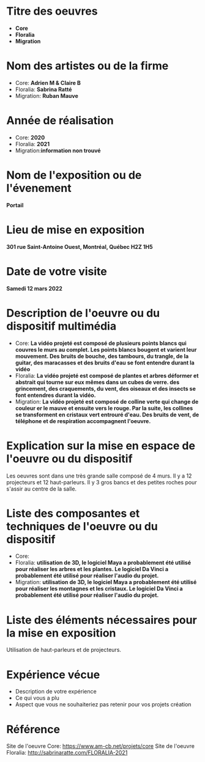 # Titre des oeuvres
- **Core**
- **Floralia**
- **Migration**
# Nom des artistes ou de la firme
- Core: **Adrien M & Claire B**
- Floralia: **Sabrina Ratté**
- Migration: **Ruban Mauve** 
# Année de réalisation
- Core: **2020**
- Floralia: **2021**
- Migration:**information non trouvé**
# Nom de l'exposition ou de l'évenement
**Portail**
# Lieu de mise en exposition
**301 rue Saint-Antoine Ouest, Montréal, Québec H2Z 1H5**
# Date de votre visite
**Samedi 12 mars 2022**
# Description de l'oeuvre ou du dispositif multimédia
- Core: **La vidéo projeté est composé de plusieurs points blancs qui couvres le murs au complet. Les points blancs bougent et varient leur mouvement. Des bruits de bouche, des tambours, du trangle, de la guitar, des maracasses et des bruits d'eau se font entendre durant la vidéo**
- Floralia: **La vidéo projeté est composé de plantes et arbres déformer et abstrait qui tourne sur eux mêmes dans un cubes de verre. des grincement, des craquements, du vent, des oiseaux et des insects se font entendres durant la vidéo.**
- Migration: **La vidéo projeté est composé de colline verte qui change de couleur er le mauve et ensuite vers le rouge. Par la suite, les collines se transforment en cristaux vert entrouré d'eau. Des bruits de vent, de téléphone et de respiration accompagnent l'oeuvre.**
# Explication sur la mise en espace de l'oeuvre ou du dispositif
Les oeuvres sont dans une très grande salle composé de 4 murs. Il y a 12 projecteurs et 12 haut-parleurs. Il y 3 gros bancs et des petites roches pour s'assir au centre de la salle.
# Liste des composantes et techniques de l'oeuvre ou du dispositif
- Core: 
- Floralia: **utilisation de 3D, le logiciel Maya a probablement été utilisé pour réaliser les arbres et les plantes. Le logiciel Da Vinci a probablement été utilisé pour réaliser l'audio du projet.**
- Migration: **utilisation de 3D, le logiciel Maya a probablement été utilisé pour réaliser les montagnes et les cristaux. Le logiciel Da Vinci a probablement été utilisé pour réaliser l'audio du projet.**
# Liste des éléments nécessaires pour la mise en exposition
Utilisation de haut-parleurs et de projecteurs.
# Expérience vécue
- Description de votre expérience
- Ce qui vous a plu
- Aspect que vous ne souhaiteriez pas retenir pour vos projets création
# Référence
Site de l'oeuvre Core: https://www.am-cb.net/projets/core
Site de l'oeuvre Floralia: http://sabrinaratte.com/FLORALIA-2021
